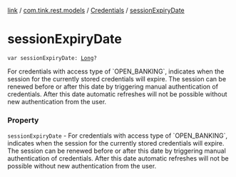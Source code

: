 [link](../../index.md) / [com.tink.rest.models](../index.md) / [Credentials](index.md) / [sessionExpiryDate](./session-expiry-date.md)

# sessionExpiryDate

`var sessionExpiryDate: `[`Long`](https://kotlinlang.org/api/latest/jvm/stdlib/kotlin/-long/index.html)`?`

For credentials with access type of &#x60;OPEN_BANKING&#x60;, indicates when the session for the currently stored credentials will expire. The session can be renewed before or after this date by triggering manual authentication of credentials. After this date automatic refreshes will not be possible without new authentication from the user.

### Property

`sessionExpiryDate` - For credentials with access type of &#x60;OPEN_BANKING&#x60;, indicates when the session for the currently stored credentials will expire. The session can be renewed before or after this date by triggering manual authentication of credentials. After this date automatic refreshes will not be possible without new authentication from the user.